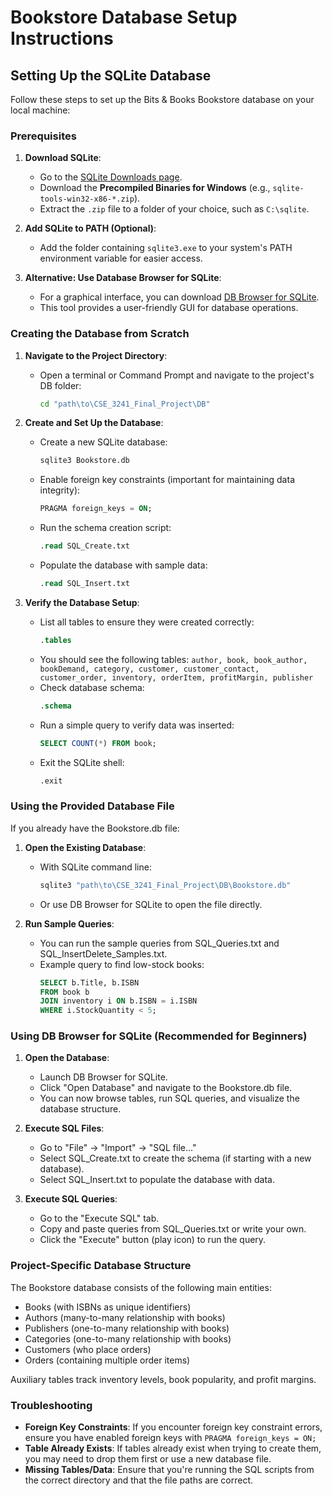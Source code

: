 # Bookstore Database Setup Instructions

## Setting Up the SQLite Database

Follow these steps to set up the Bits & Books Bookstore database on your local machine:

### Prerequisites
1. **Download SQLite**:
   - Go to the [SQLite Downloads page](https://sqlite.org/download.html).
   - Download the **Precompiled Binaries for Windows** (e.g., `sqlite-tools-win32-x86-*.zip`).
   - Extract the `.zip` file to a folder of your choice, such as `C:\sqlite`.

2. **Add SQLite to PATH (Optional)**:
   - Add the folder containing `sqlite3.exe` to your system's PATH environment variable for easier access.

3. **Alternative: Use Database Browser for SQLite**:
   - For a graphical interface, you can download [DB Browser for SQLite](https://sqlitebrowser.org/).
   - This tool provides a user-friendly GUI for database operations.

### Creating the Database from Scratch

1. **Navigate to the Project Directory**:
   - Open a terminal or Command Prompt and navigate to the project's DB folder:
     ```sh
     cd "path\to\CSE_3241_Final_Project\DB"
     ```

2. **Create and Set Up the Database**:
   - Create a new SQLite database:
     ```sh
     sqlite3 Bookstore.db
     ```
   - Enable foreign key constraints (important for maintaining data integrity):
     ```sql
     PRAGMA foreign_keys = ON;
     ```
   - Run the schema creation script:
     ```sql
     .read SQL_Create.txt
     ```
   - Populate the database with sample data:
     ```sql
     .read SQL_Insert.txt
     ```

3. **Verify the Database Setup**:
   - List all tables to ensure they were created correctly:
     ```sql
     .tables
     ```
   - You should see the following tables: 
     `author, book, book_author, bookDemand, category, customer, customer_contact, customer_order, inventory, orderItem, profitMargin, publisher`
   - Check database schema:
     ```sql
     .schema
     ```
   - Run a simple query to verify data was inserted:
     ```sql
     SELECT COUNT(*) FROM book;
     ```
   - Exit the SQLite shell:
     ```sql
     .exit
     ```

### Using the Provided Database File

If you already have the Bookstore.db file:

1. **Open the Existing Database**:
   - With SQLite command line:
     ```sh
     sqlite3 "path\to\CSE_3241_Final_Project\DB\Bookstore.db"
     ```
   - Or use DB Browser for SQLite to open the file directly.

2. **Run Sample Queries**:
   - You can run the sample queries from SQL_Queries.txt and SQL_InsertDelete_Samples.txt.
   - Example query to find low-stock books:
     ```sql
     SELECT b.Title, b.ISBN
     FROM book b
     JOIN inventory i ON b.ISBN = i.ISBN
     WHERE i.StockQuantity < 5;
     ```

### Using DB Browser for SQLite (Recommended for Beginners)

1. **Open the Database**:
   - Launch DB Browser for SQLite.
   - Click "Open Database" and navigate to the Bookstore.db file.
   - You can now browse tables, run SQL queries, and visualize the database structure.

2. **Execute SQL Files**:
   - Go to "File" → "Import" → "SQL file..."
   - Select SQL_Create.txt to create the schema (if starting with a new database).
   - Select SQL_Insert.txt to populate the database with data.

3. **Execute SQL Queries**:
   - Go to the "Execute SQL" tab.
   - Copy and paste queries from SQL_Queries.txt or write your own.
   - Click the "Execute" button (play icon) to run the query.

### Project-Specific Database Structure

The Bookstore database consists of the following main entities:
- Books (with ISBNs as unique identifiers)
- Authors (many-to-many relationship with books)
- Publishers (one-to-many relationship with books)
- Categories (one-to-many relationship with books)
- Customers (who place orders)
- Orders (containing multiple order items)

Auxiliary tables track inventory levels, book popularity, and profit margins.

### Troubleshooting

- **Foreign Key Constraints**: If you encounter foreign key constraint errors, ensure you have enabled foreign keys with `PRAGMA foreign_keys = ON;`
- **Table Already Exists**: If tables already exist when trying to create them, you may need to drop them first or use a new database file.
- **Missing Tables/Data**: Ensure that you're running the SQL scripts from the correct directory and that the file paths are correct.